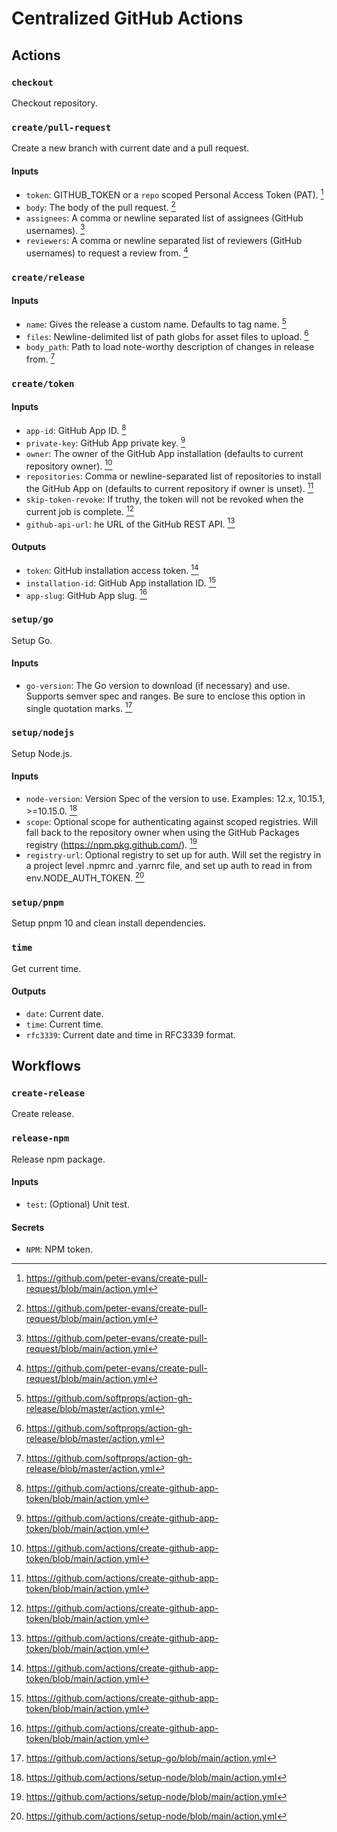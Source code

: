 # Centralized GitHub Actions

## Actions

### `checkout`

Checkout repository.

### `create/pull-request`

Create a new branch with current date and a pull request.

#### Inputs

- `token`: GITHUB_TOKEN or a `repo` scoped Personal Access Token (PAT). [^4]
- `body`: The body of the pull request. [^4]
- `assignees`: A comma or newline separated list of assignees (GitHub usernames). [^4]
- `reviewers`: A comma or newline separated list of reviewers (GitHub usernames) to request a review from. [^4]

[^4]: <https://github.com/peter-evans/create-pull-request/blob/main/action.yml>

### `create/release`

#### Inputs

- `name`: Gives the release a custom name. Defaults to tag name. [^2]
- `files`: Newline-delimited list of path globs for asset files to upload. [^2]
- `body_path`: Path to load note-worthy description of changes in release from. [^2]

[^2]: <https://github.com/softprops/action-gh-release/blob/master/action.yml>

### `create/token`

#### Inputs

- `app-id`: GitHub App ID. [^3]
- `private-key`: GitHub App private key. [^3]
- `owner`: The owner of the GitHub App installation (defaults to current repository owner). [^3]
- `repositories`: Comma or newline-separated list of repositories to install the GitHub App on (defaults to current repository if owner is unset). [^3]
- `skip-token-revoke`: If truthy, the token will not be revoked when the current job is complete. [^3]
- `github-api-url`: he URL of the GitHub REST API. [^3]

#### Outputs

- `token`: GitHub installation access token. [^3]
- `installation-id`: GitHub App installation ID. [^3]
- `app-slug`: GitHub App slug. [^3]

[^3]: <https://github.com/actions/create-github-app-token/blob/main/action.yml>

### `setup/go`

Setup Go.

#### Inputs

- `go-version`: The Go version to download (if necessary) and use. Supports semver spec and ranges. Be sure to enclose this option in single quotation marks. [^5]

[^5]: <https://github.com/actions/setup-go/blob/main/action.yml>

### `setup/nodejs`

Setup Node.js.

#### Inputs

- `node-version`: Version Spec of the version to use. Examples: 12.x, 10.15.1, >=10.15.0. [^1]
- `scope`: Optional scope for authenticating against scoped registries. Will fall back to the repository owner when using the GitHub Packages registry (<https://npm.pkg.github.com/>). [^1]
- `registry-url`: Optional registry to set up for auth. Will set the registry in a project level .npmrc and .yarnrc file, and set up auth to read in from env.NODE_AUTH_TOKEN. [^1]

[^1]: <https://github.com/actions/setup-node/blob/main/action.yml>

### `setup/pnpm`

Setup pnpm 10 and clean install dependencies.

### `time`

Get current time.

#### Outputs

- `date`: Current date.
- `time`: Current time.
- `rfc3339`: Current date and time in RFC3339 format.

## Workflows

### `create-release`

Create release.

### `release-npm`

Release npm package.

#### Inputs

- `test`: (Optional) Unit test.

#### Secrets

- `NPM`: NPM token.
